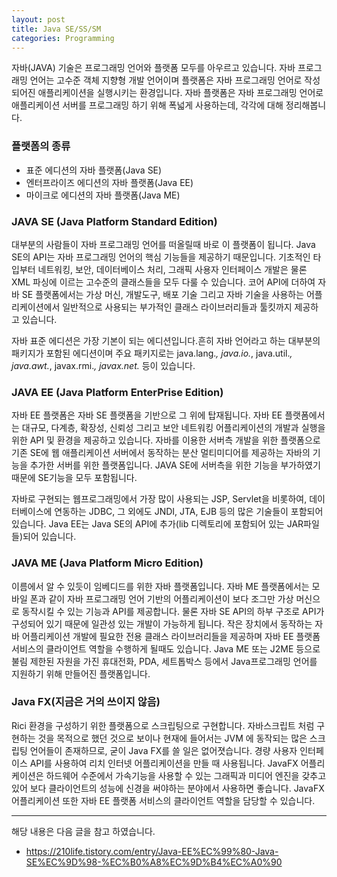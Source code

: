 ```yaml
---
layout: post
title: Java SE/SS/SM 
categories: Programming
---
```


자바(JAVA) 기술은 프로그래밍 언어와 플랫폼 모두를 아우르고 있습니다. 자바 프로그래밍 언어는 고수준 객체 지향형 개발 언어이며 플랫폼은 자바 프로그래밍 언어로 작성되어진 애플리케이션을 실행시키는 환경입니다. 자바 플랫폼은 자바 프로그래밍 언어로 애플리케이션 서버를 프로그래밍 하기 위해 폭넓게 사용하는데, 각각에 대해 정리해봅니다.


### 플랫폼의 종류 
- 표준 에디션의 자바 플랫폼(Java SE)
- 엔터프라이즈 에디션의 자바 플랫폼(Java EE)
- 마이크로 에디션의 자바 플랫폼(Java ME)


### JAVA SE (Java Platform Standard Edition)
대부분의 사람들이 자바 프로그래밍 언어를 떠올릴때 바로 이 플랫폼이 됩니다.  Java SE의 API는 자바 프로그래밍 언어의 핵심 기능들을 제공하기 때문입니다. 기초적인 타입부터 네트워킹, 보안, 데이터베이스 처리, 그래픽 사용자 인터페이스 개발은 물론 XML 파싱에 이르는 고수준의 클래스들을 모두 다룰 수 있습니다. 코어 API에 더하여 자바 SE 플랫폼에서는 가상 머신, 개발도구, 배포 기술 그리고 자바 기술을 사용하는 어플리케이션에서 일반적으로 사용되는 부가적인 클래스 라이브러리들과 툴킷까지 제공하고 있습니다.

자바 표준 에디션은 가장 기본이 되는 에디션입니다.흔히 자바 언어라고 하는 대부분의 패키지가 포함된 에디션이며 주요 패키지로는 java.lang.*, java.io.*, java.util.*, java.awt.*, javax.rmi.*, javax.net.* 등이 있습니다.

### JAVA EE (Java Platform EnterPrise Edition)
자바 EE 플랫폼은 자바 SE 플랫폼을 기반으로 그 위에 탑재됩니다. 자바 EE 플랫폼에서는 대규모, 다계층, 확장성, 신뢰성 그리고 보안 네트워킹 어플리케이션의 개발과 실행을 위한 API 및 환경을 제공하고 있습니다. 자바를 이용한 서버측 개발을 위한 플랫폼으로 기존 SE에 웹 애플리케이션 서버에서 동작하는 분산 멀티미디어를 제공하는 자바의 기능을 추가한 서버를 위한 플랫폼입니다. JAVA SE에 서버측을 위한 기능을 부가하였기 때문에 SE기능을 모두 포함됩니다.

자바로 구현되는 웹프로그래밍에서 가장 많이 사용되는 JSP, Servlet을 비롯하여, 데이터베이스에 연동하는 JDBC, 그 외에도 JNDI, JTA, EJB 등의 많은 기술들이 포함되어 있습니다. Java EE는 Java SE의 API에 추가(lib 디렉토리에 포함되어 있는 JAR파일들)되어 있습니다.

### JAVA ME (Java Platform Micro Edition)
이름에서 알 수 있듯이 임베디드를 위한 자바 플랫폼입니다. 자바 ME 플랫폼에서는 모바일 폰과 같이 자바 프로그래밍 언어 기반의 어플리케이션이 보다 조그만 가상 머신으로 동작시킬 수 있는 기능과 API를 제공합니다. 물론 자바 SE API의 하부 구조로 API가 구성되어 있기 때문에 일관성 있는 개발이 가능하게 됩니다. 작은 장치에서 동작하는 자바 어플리케이션 개발에 필요한 전용 클래스 라이브러리들을 제공하며 자바 EE 플랫폼 서비스의 클라이언트 역할을 수행하게 될때도 있습니다. Java ME 또는 J2ME 등으로 불림 제한된 자원을 가진 휴대전화, PDA, 세트톱박스 등에서 Java프로그래밍 언어를 지원하기 위해 만들어진 플랫폼입니다.


### Java FX(지금은 거의 쓰이지 않음)
Rici 환경을 구성하기 위한 플랫폼으로 스크립팅으로 구현합니다. 자바스크립트 처럼 구현하는 것을 목적으로 했던 것으로 보이나 현재에 들어서는 JVM 에 동작되는 많은 스크립팅 언어들이 존재하므로, 굳이 Java FX를 쓸 일은 없어졋습니다. 경량 사용자 인터페이스 API를 사용하여 리치 인터넷 어플리케이션을 만들 때 사용됩니다. JavaFX 어플리케이션은 하드웨어 수준에서 가속기능을 사용할 수 있는 그래픽과 미디어 엔진을 갖추고 있어 보다 클라이언트의 성능에 신경을 써야하는 분야에서 사용하면 좋습니다. JavaFX 어플리케이션 또한 자바 EE 플랫폼 서비스의 클라이언트 역할을 담당할 수 있습니다. 


 

----
해당 내용은 다음 글을 참고 하였습니다.
- https://210life.tistory.com/entry/Java-EE%EC%99%80-Java-SE%EC%9D%98-%EC%B0%A8%EC%9D%B4%EC%A0%90